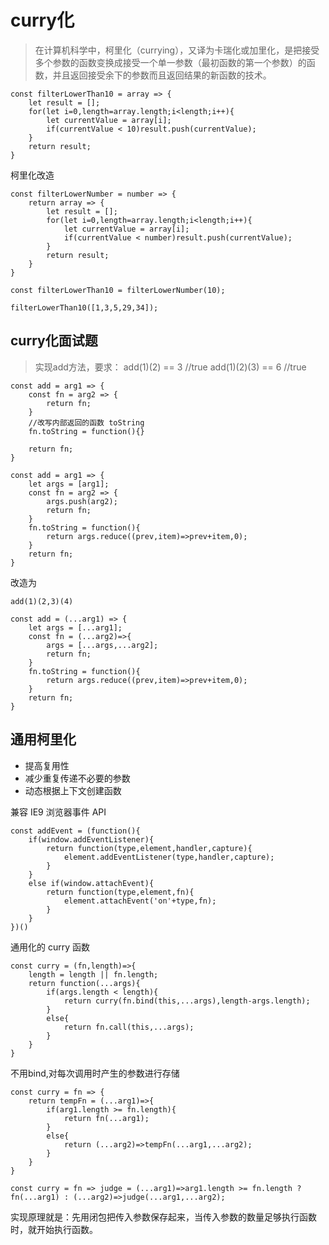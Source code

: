 # curry化
> 在计算机科学中，柯里化（currying），又译为卡瑞化或加里化，是把接受多个参数的函数变换成接受一个单一参数（最初函数的第一个参数）的函数，并且返回接受余下的参数而且返回结果的新函数的技术。  

```
const filterLowerThan10 = array => {
    let result = [];
    for(let i=0,length=array.length;i<length;i++){
        let currentValue = array[i];
        if(currentValue < 10)result.push(currentValue);
    }
    return result;
}
```
柯里化改造
```
const filterLowerNumber = number => {
    return array => {
        let result = [];
        for(let i=0,length=array.length;i<length;i++){
            let currentValue = array[i];
            if(currentValue < number)result.push(currentValue);
        }
        return result;
    }
}

const filterLowerThan10 = filterLowerNumber(10);

filterLowerThan10([1,3,5,29,34]);
```

## curry化面试题
> 实现add方法，要求：
> add(1)(2) == 3 //true
> add(1)(2)(3) == 6 //true

```
const add = arg1 => {
    const fn = arg2 => {
        return fn;
    }
    //改写内部返回的函数 toString
    fn.toString = function(){}

    return fn;
}
```

```
const add = arg1 => {
    let args = [arg1];
    const fn = arg2 => {
        args.push(arg2);
        return fn;
    }
    fn.toString = function(){
        return args.reduce((prev,item)=>prev+item,0);
    }
    return fn;
}
```
改造为
```
add(1)(2,3)(4)
```
```
const add = (...arg1) => {
    let args = [...arg1];
    const fn = (...arg2)=>{
        args = [...args,...arg2];
        return fn;
    }
    fn.toString = function(){
        return args.reduce((prev,item)=>prev+item,0);
    }
    return fn;
}
```

## 通用柯里化
- 提高复用性
- 减少重复传递不必要的参数
- 动态根据上下文创建函数

兼容 IE9 浏览器事件 API 
```
const addEvent = (function(){
    if(window.addEventListener){
        return function(type,element,handler,capture){
            element.addEventListener(type,handler,capture);
        }
    }
    else if(window.attachEvent){
        return function(type,element,fn){
            element.attachEvent('on'+type,fn);
        }
    }
})()
```
通用化的 curry 函数
```
const curry = (fn,length)=>{
    length = length || fn.length;
    return function(...args){
        if(args.length < length){
            return curry(fn.bind(this,...args),length-args.length);
        }
        else{
            return fn.call(this,...args);
        }
    }
}
```
不用bind,对每次调用时产生的参数进行存储
```
const curry = fn => {
    return tempFn = (...arg1)=>{
        if(arg1.length >= fn.length){
            return fn(...arg1);
        }
        else{
            return (...arg2)=>tempFn(...arg1,...arg2);
        }
    }
}
```
```
const curry = fn => judge = (...arg1)=>arg1.length >= fn.length ? fn(...arg1) : (...arg2)=>judge(...arg1,...arg2);
```
实现原理就是：先用闭包把传入参数保存起来，当传入参数的数量足够执行函数时，就开始执行函数。